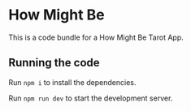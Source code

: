 
  # How Might Be

  This is a code bundle for a How Might Be Tarot App.

  ## Running the code

  Run `npm i` to install the dependencies.

  Run `npm run dev` to start the development server.
  

